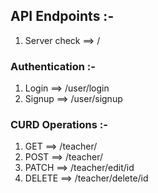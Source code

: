 
## API Endpoints :-

1) Server check ==> /

### Authentication :-

1) Login ==> /user/login
2) Signup ==> /user/signup

### CURD Operations :-

1) GET ==> /teacher/
2) POST ==> /teacher/
3) PATCH ==> /teacher/edit/id
4) DELETE ==> /teacher/delete/id
